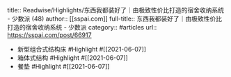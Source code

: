 title:: Readwise/Highlights/东西我都装好了｜由极致性价比打造的宿舍收纳系统 - 少数派 (48)
author:: [[sspai.com]]
full-title:: 东西我都装好了｜由极致性价比打造的宿舍收纳系统 - 少数派
category:: #articles
url:: https://sspai.com/post/66917

- 新型组合式结构床 #Highlight #[[2021-06-07]]
- 箱体式结构 #Highlight #[[2021-06-07]]
- 餐垫 #Highlight #[[2021-06-07]]